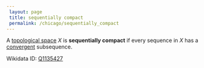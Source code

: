 ```yaml
---
 layout: page
 title: sequentially compact
 permalink: /chicago/sequentially_compact
---
```

A [topological space](https://mathgloss.github.io/MathGloss/topological_space) $X$ is **sequentially compact** if every sequence in $X$ has a [convergent](https://mathgloss.github.io/MathGloss/sequence_convergence) subsequence.

Wikidata ID: [Q1135427](https://www.wikidata.org/wiki/Q1135427)